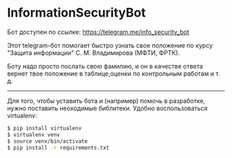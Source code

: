 # InformationSecurityBot
Бот доступен по ссылке: https://telegram.me/info_security_bot

Этот telegram-бот помогает быстро узнать свое положение по курсу "Защита информации" С. М. Владимирова (МФТИ, ФРТК).

Боту надо просто послать свою фамилию, и он в качестве ответа вернет твое положение в таблице,оценки по контрольным работам и т. д.

---
Для того, чтобы уставить бота и (например) помочь в разработке, нужно поставить неоходимые библитеки. Удобно воспользоваться virtualenv:
```bash
$ pip install virtualenv
$ virtualenv venv
$ source venv/bin/activate
$ pip install -r requirements.txt
```